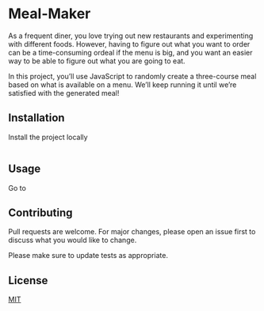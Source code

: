 # Meal-Maker
As a frequent diner, you love trying out new restaurants and experimenting with different foods. However, having to figure out what you want to order can be a time-consuming ordeal if the menu is big, and you want an easier way to be able to figure out what you are going to eat.

In this project, you’ll use JavaScript to randomly create a three-course meal based on what is available on a menu. We’ll keep running it until we’re satisfied with the generated meal!

## Installation

Install the project locally
```bash
```

## Usage
Go to 


## Contributing
Pull requests are welcome. For major changes, please open an issue first to discuss what you would like to change.

Please make sure to update tests as appropriate.

## License
[MIT](https://choosealicense.com/licenses/mit/)
